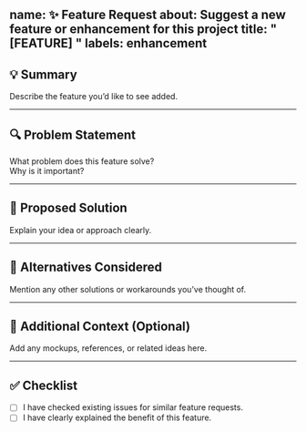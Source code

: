 
name: ✨ Feature Request
about: Suggest a new feature or enhancement for this project
title: "[FEATURE] <short description>"
labels: enhancement
---

## 💡 Summary

Describe the feature you’d like to see added.

---

## 🔍 Problem Statement

What problem does this feature solve?  
Why is it important?

---

## 🧩 Proposed Solution

Explain your idea or approach clearly.

---

## 🧠 Alternatives Considered

Mention any other solutions or workarounds you’ve thought of.

---

## 🎨 Additional Context (Optional)

Add any mockups, references, or related ideas here.

---

## ✅ Checklist

- [ ] I have checked existing issues for similar feature requests.  
- [ ] I have clearly explained the benefit of this feature.  
